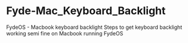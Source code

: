 # Fyde-Mac_Keyboard_Backlight
FydeOS - Macbook keyboard backlight
Steps to get keyboard backlight working semi fine on Macbook running FydeOS
